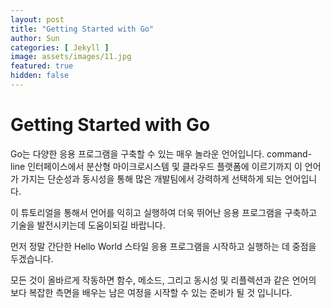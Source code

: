 ```yaml
---
layout: post
title: "Getting Started with Go"
author: Sun
categories: [ Jekyll ]
image: assets/images/11.jpg
featured: true
hidden: false
---
```


# Getting Started with Go

Go는 다양한 응용 프로그램을 구축할 수 있는 매우 놀라운 언어입니다. 
command-line 인터페이스에서 분산형 마이크로시스템 및 클라우드 플랫폼에 이르기까지 이 언어가 가지는 
단순성과 동시성을 통해 많은 개발팀에서 강력하게 선택하게 되는 언어입니다.

이 튜토리얼을 통해서 언어를 익히고 실행하여 
더욱 뛰어난 응용 프로그램을 구축하고 기술을 발전시키는데 도움이되길 바랍니다.

먼저 정말 간단한 Hello World 스타일 응용 프로그램을 시작하고 실행하는 데 중점을 두겠습니다. 

모든 것이 올바르게 작동하면 함수, 메소드, 그리고 동시성 및 리플렉션과 
같은 언어의 보다 복잡한 측면을 배우는 남은 여정을 시작할 수 있는 준비가 될 것 입니니다.